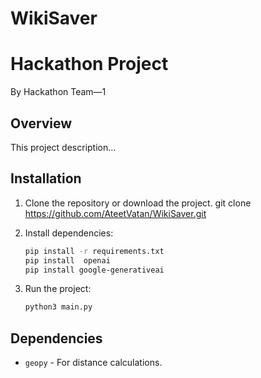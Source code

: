 # WikiSaver

# Hackathon Project
By Hackathon Team—1

## Overview
This project description…


## Installation
1. Clone the repository or download the project.
git clone https://github.com/AteetVatan/WikiSaver.git

2. Install dependencies:
   ```bash
   pip install -r requirements.txt
   pip install  openai
   pip install google-generativeai
   ```
3. Run the project:
   ```bash
   python3 main.py
   ```

## Dependencies
- `geopy` - For distance calculations.

